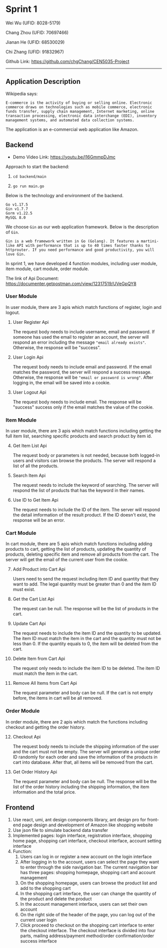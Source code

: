 # Sprint 1

Wei Wu (UFID: 8028-5179)

Chang Zhou (UFID: 70697466)

Jianan He (UFID: 68530029)

Chi Zhang (UFID: 91832967)

Github Link: https://github.com/chgChang/CEN5035-Project

---

## Application Description

Wikipedia says:

```
E-commerce is the activity of buying or selling online. Electronic commerce draws on technologies such as mobile commerce, electronic funds transfer, supply chain management, Internet marketing, online transaction processing, electronic data interchange (EDI), inventory management systems, and automated data collection systems. 
```

The application is an e-commercial web application like Amazon.

## Backend

- Demo Video Link: https://youtu.be/l16GmmpDJmc

Approach to start the backend:

1. ```shell
   cd backend/main
   ```

2. ```shell
   go run main.go
   ```

Below is the technology and environment of the backend.

```
Go v1.17.5
Gin v1.7.7
Gorm v1.22.5
MySQL 8.0
```

We choose `Gin` as our web application framework. Below is the description of `Gin`.

```
Gin is a web framework written in Go (Golang). It features a martini-like API with performance that is up to 40 times faster thanks to httprouter. If you need performance and good productivity, you will love Gin.
```

In sprint 1, we have developed 4 function modules, including user module, item module, cart module, order module.

The link of Api Document: https://documenter.getpostman.com/view/12317519/UVeGpQY8

### User Module

In user module, there are 3 apis which match functions of register, login and logout.

1. User Register Api

   The request body needs to include username, email and password. If someone has used the email to register an account, the server will respond an error including the message `"email already exists"`. Otherwise, the response will be "success".

2. User Login Api

   The request body needs to include email and password. If the email matches the password, the server will respond a success message. Otherwise, the response will be `"email or password is wrong"`. After logging in, the email will be saved into a cookie.

3. User Logout Api

   The request body needs to include email. The response will be "success" success only if the email matches the value of the cookie.

### Item Module

In user module, there are 3 apis which match functions including getting the full item list, searching specific products and search product by item id.

4. Get Item List Api

   The request body or parameters is not needed, because both logged-in users and visitors can browse the products. The server will respond a list of all the products.

5. Search Item Api

   The request needs to include the keyword of searching. The server will respond the list of products that has the keyword  in their names.

6. Use ID to Get Item Api

   The request needs to include the ID of the item. The server will respond the detail imformation of the result product. If the ID doesn't exist, the response will be an error.

### Cart Module

In cart module, there are 5 apis which match functions including adding products to cart, getting the list of products, updating the quantity of products, deleting specific item and remove all products from the cart. The server will get the email of the current user from the cookie.

7. Add Product into Cart Api

   Users need to send the request including item ID and quantity that they want to add. The legal quantity must be greater than 0 and the item ID must exist.

8. Get the Cart List Api

   The request can be null. The response will be the list of products in the cart.

9. Update Cart Api

   The request needs to include the item ID and the quantity to be updated. The item ID must match the item in the cart and the quantity must not be less than 0. If the quantity equals to 0, the item will be deleted from the cart.

10. Delete Item from Cart Api

    The request only needs to include the item ID to be deleted. The item ID must match the item in the cart.

11. Remove All Items from Cart Api

    The request parameter and body can be null. If the cart is not empty before, the items in cart will be all removed.

### Order Module

In order module, there are 2 apis which match the functions including checkout and getting the order history.

12. Checkout Api

    The request body needs to include the shipping information of the user and the cart must not be empty. The server will generate a unique order ID randomly for each order and save the information of the products in cart into database. After that, all items will be removed from the cart.

13. Get Order History Api

    The request parameter and body can be null. The response will be the list of the order history including the shipping information, the item information and the total price.

## Frontend

1. Use react, umi, ant design components library, ant design pro for front-end page design and development of Amazon like shopping website
2. Use json file to simulate backend data transfer
3. Implemented pages: login interface, registration interface, shopping home page, shopping cart interface, checkout interface, account setting interface
4. Function:
   1. Users can log in or register a new account on the login interface
   2. After logging in to the account, users can select the page they want to enter through the side navigation bar. The current navigation bar has three pages: shopping homepage, shopping cart and account management
   3. On the shopping homepage, users can browse the product list and add to the shopping cart
   4. In the shopping cart interface, the user can change the quantity of the product and delete the product
   5. In the account management interface, users can set their own account 
   6. On the right side of the header of the page, you can log out of the current user login
   7. Click proceed to checkout on the shopping cart interface to enter the checkout interface. The checkout interface is divided into four parts, mailing address/payment method/order confirmation/order success interface
